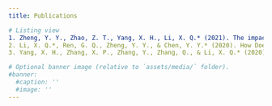 ```yaml
---
title: Publications

# Listing view
1. Zheng, Y. Y., Zhao, Z. T., Yang, X. H., Li, X. Q.* (2021). The impact of musical expertise on anticipatory semantic processing during online speech comprehension: an electroencephalography study. Brain and Language, 221.
2. Li, X. Q.*, Ren, G. Q., Zheng, Y. Y., & Chen, Y. Y.* (2020). How Does Dialectal Experience Modulate Anticipatory Speech Processing? Journal of Memory and Language, 115, 104169.
3. Yang, X. H., Zhang, X. P., Zhang, Y., Zhang, Q., & Li, X. Q.* (2020). How working memory capacity modulates the time course of semantic integration at sentence and discourse level. Neuropsychologia, 140, 107383.

# Optional banner image (relative to `assets/media/` folder).
#banner:
  #caption: ''
  #image: ''
---
```

